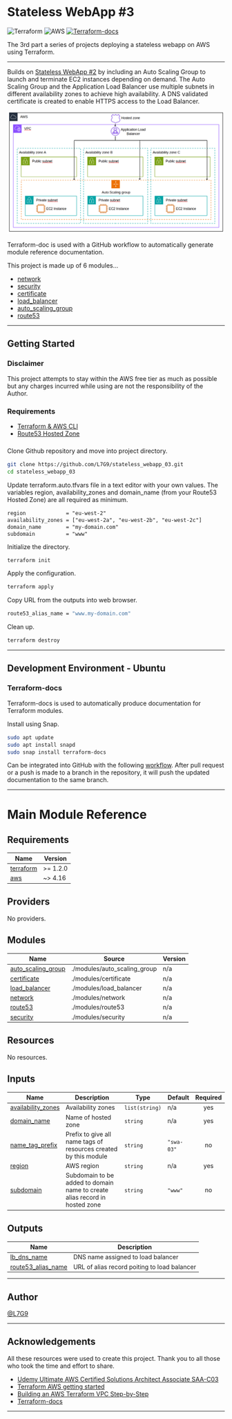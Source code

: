 # Stateless WebApp #3

![Terraform](https://img.shields.io/badge/terraform-%235835CC.svg?style=for-the-badge&logo=terraform&logoColor=white) ![AWS](https://img.shields.io/badge/AWS-%23FF9900.svg?style=for-the-badge&logo=amazon-aws&logoColor=white) [![Terraform-docs](https://github.com/L7G9/stateless_webapp_03/actions/workflows/documentation.yml/badge.svg)](https://github.com/L7G9/stateless_webapp_03/actions/workflows/documentation.yml)

The 3rd part a series of projects deploying a stateless webapp on AWS using Terraform.

---

Builds on [Stateless WebApp #2](https://github.com/L7G9/stateless_webapp_02) by including an Auto Scaling Group to launch and terminate EC2 instances depending on demand.  The Auto Scaling Group and the Application Load Balancer use multiple subnets in different availability zones to achieve high availability.  A DNS validated certificate is created to enable HTTPS access to the Load Balancer.

![AWS Structure Diagram](src/swa-3.png)

Terraform-doc is used with a GitHub workflow to automatically generate module reference documentation.

This project is made up of 6 modules...
- [network](https://github.com/L7G9/stateless_webapp_03/tree/main/modules/network)
- [security](https://github.com/L7G9/stateless_webapp_03/tree/main/modules/security)
- [certificate](https://github.com/L7G9/stateless_webapp_03/tree/main/modules/certificate)
- [load_balancer](https://github.com/L7G9/stateless_webapp_03/tree/main/modules/load_balancer)
- [auto_scaling_group](https://github.com/L7G9/stateless_webapp_03/tree/main/modules/auto_scaling_group)
- [route53](https://github.com/L7G9/stateless_webapp_03/tree/main/modules/route53)

---

## Getting Started

### Disclaimer
This project attempts to stay within the AWS free tier as much as possible but any charges incurred while using are not the responsibility of the Author.

### Requirements
- [Terraform & AWS CLI](https://developer.hashicorp.com/terraform/tutorials/aws-get-started/aws-build)
- [Route53 Hosted Zone](https://docs.aws.amazon.com/Route53/latest/DeveloperGuide/CreatingHostedZone.html)

###

Clone Github repository and move into project directory.
```bash
git clone https://github.com/L7G9/stateless_webapp_03.git
cd stateless_webapp_03
```

Update terraform.auto.tfvars file in a text editor with your own values.  The variables region, availability_zones and domain_name (from your Route53 Hosted Zone) are all required as minimum.
```
region             = "eu-west-2"
availability_zones = ["eu-west-2a", "eu-west-2b", "eu-west-2c"]
domain_name        = "my-domain.com"
subdomain          = "www"
```

Initialize the directory.
```bash
terraform init
```

Apply the configuration.
```bash
terraform apply
```

Copy URL from the outputs into web browser.
```bash
route53_alias_name = "www.my-domain.com"
```

Clean up.
```bash
terraform destroy
```

---

## Development Environment - Ubuntu

### Terraform-docs
Terraform-docs is used to automatically produce documentation for Terraform modules.

Install using Snap.
```bash
sudo apt update
sudo apt install snapd
sudo snap install terraform-docs
```

Can be integrated into GitHub with the following [workflow](https://github.com/L7G9/stateless_webapp_03/blob/main/.github/workflows/documentation.yml).  After pull request or a push is made to a branch in the repository, it will push the updated documentation to the same branch.

---

# Main Module Reference

<!-- BEGIN_TF_DOCS -->
## Requirements

| Name | Version |
|------|---------|
| <a name="requirement_terraform"></a> [terraform](#requirement\_terraform) | >= 1.2.0 |
| <a name="requirement_aws"></a> [aws](#requirement\_aws) | ~> 4.16 |

## Providers

No providers.

## Modules

| Name | Source | Version |
|------|--------|---------|
| <a name="module_auto_scaling_group"></a> [auto\_scaling\_group](#module\_auto\_scaling\_group) | ./modules/auto_scaling_group | n/a |
| <a name="module_certificate"></a> [certificate](#module\_certificate) | ./modules/certificate | n/a |
| <a name="module_load_balancer"></a> [load\_balancer](#module\_load\_balancer) | ./modules/load_balancer | n/a |
| <a name="module_network"></a> [network](#module\_network) | ./modules/network | n/a |
| <a name="module_route53"></a> [route53](#module\_route53) | ./modules/route53 | n/a |
| <a name="module_security"></a> [security](#module\_security) | ./modules/security | n/a |

## Resources

No resources.

## Inputs

| Name | Description | Type | Default | Required |
|------|-------------|------|---------|:--------:|
| <a name="input_availability_zones"></a> [availability\_zones](#input\_availability\_zones) | Availability zones | `list(string)` | n/a | yes |
| <a name="input_domain_name"></a> [domain\_name](#input\_domain\_name) | Name of hosted zone | `string` | n/a | yes |
| <a name="input_name_tag_prefix"></a> [name\_tag\_prefix](#input\_name\_tag\_prefix) | Prefix to give all name tags of resources created by this module | `string` | `"swa-03"` | no |
| <a name="input_region"></a> [region](#input\_region) | AWS region | `string` | n/a | yes |
| <a name="input_subdomain"></a> [subdomain](#input\_subdomain) | Subdomain to be added to domain name to create alias record in hosted zone | `string` | `"www"` | no |

## Outputs

| Name | Description |
|------|-------------|
| <a name="output_lb_dns_name"></a> [lb\_dns\_name](#output\_lb\_dns\_name) | DNS name assigned to load balancer |
| <a name="output_route53_alias_name"></a> [route53\_alias\_name](#output\_route53\_alias\_name) | URL of alias record poiting to load balancer |
<!-- END_TF_DOCS -->

---

## Author
[@L7G9](https://www.github.com/L7G9)

---

## Acknowledgements
All these resources were used to create this project.  Thank you to all those who took the time and effort to share.
- [Udemy Ultimate AWS Certified Solutions Architect Associate SAA-C03](https://www.udemy.com/course/aws-certified-solutions-architect-associate-saa-c03/)
- [Terraform AWS getting started](https://developer.hashicorp.com/terraform/tutorials/aws-get-started/aws-build)
- [Building an AWS Terraform VPC Step-by-Step](https://adamtheautomator.com/terraform-vpc/)
- [Terraform-docs](https://terraform-docs.io/)

---

